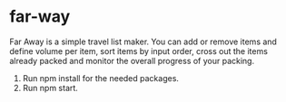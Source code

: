 # far-way
Far Away is a simple travel list maker. You can add or remove items and define volume per item, sort items by input order, cross out the items already packed and monitor the overall progress of your packing.

1. Run npm install for the needed packages.
2. Run npm start.
